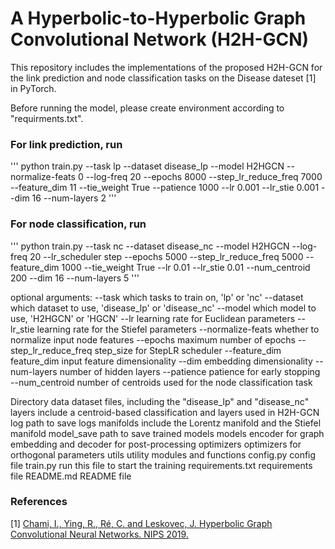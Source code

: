 A Hyperbolic-to-Hyperbolic Graph Convolutional Network (H2H-GCN)
======================================================

This repository includes the implementations of the proposed H2H-GCN for the link prediction and node classification tasks on the Disease dateset [1] in PyTorch. 

Before running the model, please create environment according to "requirments.txt".

### For link prediction, run
'''
python train.py --task lp --dataset disease_lp --model H2HGCN  --normalize-feats 0 --log-freq 20   --epochs 8000  --step_lr_reduce_freq 7000 --feature_dim 11  --tie_weight True --patience 1000  --lr 0.001 --lr_stie 0.001  --dim 16 --num-layers 2
'''

### For node classification, run
'''
python train.py --task nc --dataset disease_nc --model H2HGCN --log-freq 20  --lr_scheduler step --epochs 5000 --step_lr_reduce_freq 5000 --feature_dim 1000  --tie_weight True   --lr 0.01  --lr_stie 0.01 --num_centroid 200 --dim 16  --num-layers 5
'''

optional arguments:
    --task                  which tasks to train on, 'lp' or 'nc'
    --dataset               which dataset to use, 'disease_lp' or 'disease_nc'
    --model                 which model to use, 'H2HGCN' or 'HGCN'
    --lr                    learning rate for Euclidean parameters
    --lr_stie               learning rate for the Stiefel parameters
    --normalize-feats       whether to normalize input node features
    --epochs                maximum number of epochs
    --step_lr_reduce_freq   step_size for StepLR scheduler 
    --feature_dim           feature_dim input feature dimensionality
    --dim                   embedding dimensionality
    --num-layers            number of hidden layers
    --patience              patience for early stopping
    --num_centroid          number of centroids used for the node classification task

Directory
   data                     dataset files, including the "disease_lp" and "disease_nc"
   layers                   include a centroid-based classification and layers used in H2H-GCN
   log                      path to save logs
   manifolds                include the Lorentz manifold and the Stiefel manifold
   model_save               path to save trained models
   models                   encoder for graph embedding and decoder for post-processing
   optimizers               optimizers for orthogonal parameters
   utils                    utility modules and functions
   config.py                config file
   train.py                 run this file to start the training
   requirements.txt         requirements file
   README.md                README file


### References
[1] [Chami, I., Ying, R., Ré, C. and Leskovec, J. Hyperbolic Graph Convolutional Neural Networks. NIPS 2019.](https://www.ncbi.nlm.nih.gov/pmc/articles/PMC7108814/)
